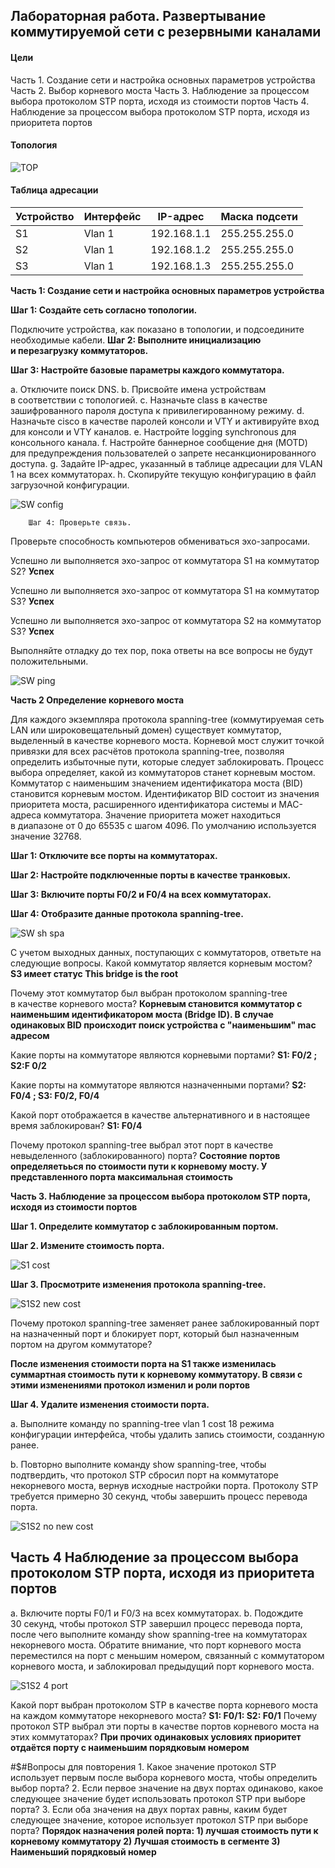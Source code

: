 ## Лабораторная работа. Развертывание коммутируемой сети с резервными каналами

#### Цели
Часть 1. Создание сети и настройка основных параметров устройства
Часть 2. Выбор корневого моста
Часть 3. Наблюдение за процессом выбора протоколом STP порта, исходя из стоимости портов
Часть 4. Наблюдение за процессом выбора протоколом STP порта, исходя из приоритета портов

#### Топология 

![TOP](https://github.com/DowningSun/OTUS/assets/156109695/75443cd8-486b-48a8-961e-8b367aa3562e)

#### Таблица адресации

| Устройство | Интерфейс | IP-адрес | Маска подсети |
| -------- | -------- | -------- | --------|
| S1 | Vlan 1 | 192.168.1.1 | 255.255.255.0 |
| S2 | Vlan 1 | 192.168.1.2 | 255.255.255.0 |
| S3 | Vlan 1 | 192.168.1.3 | 255.255.255.0 |

**Часть 1: Создание сети и настройка основных параметров устройства**

**Шаг 1: Создайте сеть согласно топологии.**

Подключите устройства, как показано в топологии, и подсоедините необходимые кабели.
**Шаг 2: Выполните инициализацию и перезагрузку коммутаторов.**

**Шаг 3: Настройте базовые параметры каждого коммутатора.**

a. Отключите поиск DNS.
b. Присвойте имена устройствам в соответствии с топологией.
c. Назначьте class в качестве зашифрованного пароля доступа к привилегированному режиму.
d. Назначьте cisco в качестве паролей консоли и VTY и активируйте вход для консоли и VTY каналов.
e. Настройте logging synchronous для консольного канала.
f. Настройте баннерное сообщение дня (MOTD) для предупреждения пользователей о запрете несанкционированного доступа.
g. Задайте IP-адрес, указанный в таблице адресации для VLAN 1 на всех коммутаторах.
h. Скопируйте текущую конфигурацию в файл загрузочной конфигурации.

![SW config](https://github.com/DowningSun/OTUS/assets/156109695/ad4110a3-e149-4495-b579-ec15945c356b)


        Шаг 4: Проверьте связь.
Проверьте способность компьютеров обмениваться эхо-запросами.

Успешно ли выполняется эхо-запрос от коммутатора S1 на коммутатор S2?	**Успех**

Успешно ли выполняется эхо-запрос от коммутатора S1 на коммутатор S3?	**Успех**

Успешно ли выполняется эхо-запрос от коммутатора S2 на коммутатор S3?	**Успех**

Выполняйте отладку до тех пор, пока ответы на все вопросы не будут положительными.

![SW ping](https://github.com/DowningSun/OTUS/assets/156109695/8fef78c1-09f4-408f-b037-e0cc04ba67c5)

**Часть 2 Определение корневого моста**

Для каждого экземпляра протокола spanning-tree (коммутируемая сеть LAN или широковещательный домен) существует коммутатор, выделенный в качестве корневого моста. Корневой мост служит точкой привязки для всех расчётов протокола spanning-tree, позволяя определить избыточные пути, которые следует заблокировать.
Процесс выбора определяет, какой из коммутаторов станет корневым мостом. Коммутатор с наименьшим значением идентификатора моста (BID) становится корневым мостом. Идентификатор BID состоит из значения приоритета моста, расширенного идентификатора системы и MAC-адреса коммутатора. Значение приоритета может находиться в диапазоне от 0 до 65535 с шагом 4096. По умолчанию используется значение 32768.

**Шаг 1: Отключите все порты на коммутаторах.**

**Шаг 2: Настройте подключенные порты в качестве транковых.**

**Шаг 3: Включите порты F0/2 и F0/4 на всех коммутаторах.**

**Шаг 4: Отобразите данные протокола spanning-tree.**

![SW sh spa](https://github.com/DowningSun/OTUS/assets/156109695/a9e11da2-78c3-4519-b9b4-7b6ee729ccb8)

С учетом выходных данных, поступающих с коммутаторов, ответьте на следующие вопросы.
Какой коммутатор является корневым мостом? **S3 имеет статус This bridge is the root**

Почему этот коммутатор был выбран протоколом spanning-tree в качестве корневого моста?
**Корневым становится коммутатор с наименьшим идентификатором моста (Bridge ID). В случае одинаковых  BID происходит поиск устройства с "наименьшим" mac адресом**

Какие порты на коммутаторе являются корневыми портами? **S1: F0/2 ; S2:F 0/2**

Какие порты на коммутаторе являются назначенными портами? **S2: F0/4 ; S3: F0/2, F0/4**

Какой порт отображается в качестве альтернативного и в настоящее время заблокирован? **S1: F0/4**

Почему протокол spanning-tree выбрал этот порт в качестве невыделенного (заблокированного) порта?
**Состояние портов определяетьься по стоимости пути к корневому мосту. У представленного порта максимальная стоимость**

**Часть 3. Наблюдение за процессом выбора протоколом STP порта, исходя из стоимости портов**

**Шаг 1. Определите коммутатор с заблокированным портом.**

**Шаг 2. Измените стоимость порта.**

![S1 cost](https://github.com/DowningSun/OTUS/assets/156109695/8f827a7d-92a0-40b0-ad16-f9d4ba2c3390)

**Шаг 3. Просмотрите изменения протокола spanning-tree.**

![S1S2 new cost](https://github.com/DowningSun/OTUS/assets/156109695/121daddc-3953-403e-95b1-d6aac4ccaec9)

Почему протокол spanning-tree заменяет ранее заблокированный порт на назначенный порт и блокирует порт, который был назначенным портом на другом коммутаторе?

**После изменения стоимости порта на S1 также изменилась суммартная стоимость пути к корневому коммутатору. В связи с этими изменениями протокол изменил и роли портов**

**Шаг 4. Удалите изменения стоимости порта.**

a. Выполните команду no spanning-tree vlan 1 cost 18 режима конфигурации интерфейса, чтобы удалить запись стоимости, созданную ранее.

b. Повторно выполните команду show spanning-tree, чтобы подтвердить, что протокол STP сбросил порт на коммутаторе некорневого моста, вернув исходные настройки порта. Протоколу STP требуется примерно 30 секунд, чтобы завершить процесс перевода порта.

![S1S2 no new cost](https://github.com/DowningSun/OTUS/assets/156109695/5aab3ba9-e5f3-4603-9794-67eb55a64593)

## Часть 4 Наблюдение за процессом выбора протоколом STP порта, исходя из приоритета портов

a. Включите порты F0/1 и F0/3 на всех коммутаторах.
b. Подождите 30 секунд, чтобы протокол STP завершил процесс перевода порта, после чего выполните команду show spanning-tree на коммутаторах некорневого моста. Обратите внимание, что порт корневого моста переместился на порт с меньшим номером, связанный с коммутатором корневого моста, и заблокировал предыдущий порт корневого моста.

![S1S2 4 port](https://github.com/DowningSun/OTUS/assets/156109695/00e13d3c-b6fa-42ef-b188-c26cc17ae7df)

Какой порт выбран протоколом STP в качестве порта корневого моста на каждом коммутаторе некорневого моста? **S1: F0/1: S2: F0/1**
Почему протокол STP выбрал эти порты в качестве портов корневого моста на этих коммутаторах? 
**При прочих одинаковых условиях приоритет отдаётся порту с наименьшим порядковым номером**

#$#Вопросы для повторения
        1. Какое значение протокол STP использует первым после выбора корневого моста, чтобы определить выбор порта?
        2. Если первое значение на двух портах одинаково, какое следующее значение будет использовать протокол STP при выборе порта?
        3. Если оба значения на двух портах равны, каким будет следующее значение, которое использует протокол STP при выборе порта?
**Порядок назначения ролей порта: 1) лучшая стоимость пути к корневому коммутатору 2) Лучшая стоимость в сегменте 3) Наименьший порядковый номер**

